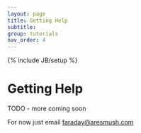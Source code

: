 ```yaml
---
layout: page
title: Getting Help
subtitle: 
group: tutorials
nav_order: 4
---
```

{% include JB/setup %}

# Getting Help

TODO - more coming soon

For now just email faraday@aresmush.com